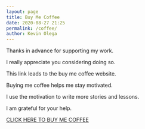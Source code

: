 ```yaml
--- 
layout: page
title: Buy Me Coffee
date: 2020-08-27 21:25
permalink: /coffee/ 
author: Kevin Olega 
--- 
```

Thanks in advance for supporting my work.

I really appreciate you considering doing so.

This link leads to the buy me coffee website.

Buying me coffee helps me stay motivated.

I use the motivation to write more stories and lessons.

I am grateful for your help.

<a href="https://www.buymeacoffee.com/kevinolega" class="button focus">CLICK HERE TO BUY ME COFFEE</a>